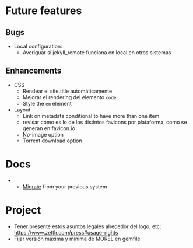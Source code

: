 # Future features

## Bugs

- Local configuration:
  - Averiguar si jekyll_remote funciona en local en otros sistemas

## Enhancements

- CSS
  - Rendear el site.title automáticamente
  - Mejorar el rendering del elemento `code`
  - Style the `em` element
- Layout
  - Link on metadata conditional to have more than one item
  - revisar cómo es lo de los distintos favicons por plataforma, como se generan en favicon.io
  - No-image option
  - Torrent download option

# Docs
- * [Migrate](https://import.jekyllrb.com/docs/home/) from your previous system

# Project
- Tener presente estos asuntos legales alrededor del logo, etc: https://www.zettlr.com/press#usage-rights
- Fijar versión máxima y mínima de MOREL en gemfile